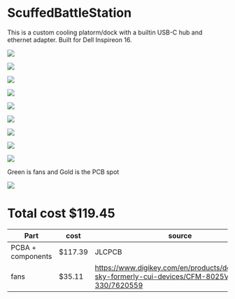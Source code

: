 # ScuffedBattleStation

This is a custom cooling platorm/dock with a builtin USB-C hub and ethernet adapter. Built for Dell Inspireon 16.

![](https://hc-cdn.hel1.your-objectstorage.com/s/v3/d826565080f8e3d7618f18240a6986696e57bb7d_image.png)

![](https://hc-cdn.hel1.your-objectstorage.com/s/v3/1aa7b1a590809a847a9704768ae77a849fa3e970_image.png)

![](https://hc-cdn.hel1.your-objectstorage.com/s/v3/8dd55f73d26057b27d41d17803013df8cfa801e4_image.png)

![](https://hc-cdn.hel1.your-objectstorage.com/s/v3/6d6418369d1c090a58e0763c2938c9b7cd8a9d00_image.png)

![](https://hc-cdn.hel1.your-objectstorage.com/s/v3/1255a3d735f3e5204ec25bfc92f0492910ff864c_image.png)

![](https://hc-cdn.hel1.your-objectstorage.com/s/v3/2b7380ddaf0baec6f1afa766e11a92b853b54a22_image.png)

![](https://hc-cdn.hel1.your-objectstorage.com/s/v3/ef9b614a672d21b61abb3c188cbba7331af16368_pcb.png)

![](https://hc-cdn.hel1.your-objectstorage.com/s/v3/c9b14385b8857935004b989cf7406db11a58bc6f_fans.png)

![](https://hc-cdn.hel1.your-objectstorage.com/s/v3/052bed42e806e3b09ee41e185bb81a7572ece429_image.png)

Green is fans and Gold is the PCB spot

![](https://hc-cdn.hel1.your-objectstorage.com/s/v3/12cd1b908ec521afa106629a3000850724c9c127_image.png)
# Total cost $119.45

| Part             | cost   | source                                                                                           |
|------------------|--------|--------------------------------------------------------------------------------------------------|
| PCBA + components| $117.39 | JLCPCB                                                                                           |
| fans             | $35.11 | https://www.digikey.com/en/products/detail/same-sky-formerly-cui-devices/CFM-8025V-232-330/7620559       |
